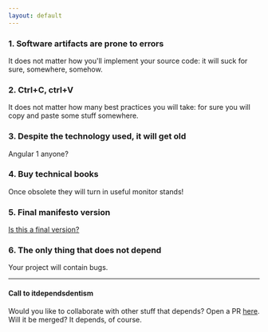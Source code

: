 ```yaml
---
layout: default
---
```


### 1. Software artifacts are prone to errors
It does not matter how you'll implement your source code: it will suck for sure, somewhere, somehow.

### 2. Ctrl+C, ctrl+V
It does not matter how many best practices you will take: for sure you will copy and paste some stuff somewhere.  

### 3. Despite the technology used, it will get old
Angular 1 anyone?

### 4. Buy technical books
Once obsolete they will turn in useful monitor stands!

### 5. Final manifesto version
[Is this a final version?](it_depends.html)

### 6. The only thing that does not depend
Your project will contain bugs.

---

#### Call to itdependsdentism
Would you like to collaborate with other stuff that depends? Open a PR [here](https://github.com/itdependsmanifesto/itdependsmanifesto.github.io/pulls). Will it be merged? It depends, of course.  

